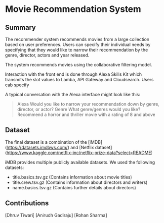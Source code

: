 # Movie Recommendation System

## Summary
The recommender system recommends movies from a large collection based on user preferences. Users can specify their individual needs by specifying that they would like to narrow their recommendation by the genre, director, actors and year released.

The system recommends movies using the collaborative filtering model.

Interaction with the front end is done through Alexa Skills Kit which transmits the slot values to Lamba, API Gateway and Cloudsearch. Users cab specify 

A typical conversation with the Alexa interface might look like this:

> Alexa
> Would you like to narrow your recommendation down by genre, director, or actor?
> Genre
> What genre/genres would you like?
> Recommend a horror and thriller movie with a rating of 8 and above

## Dataset
The final dataset is a combination of the [iMDB] (https://datasets.imdbws.com/) and [Netflix dataset] (https://www.kaggle.com/netflix-inc/netflix-prize-data?select=README)

iMDB provides multiple publicly available datasets. We used the following datasets:

- title.basics.tsv.gz (Contains information about movie titles)
- title.crew.tsv.gz (Contains information about directors and writers) 
- name.basics.tsv.gz (Contains further details about directors)

## Contributions
[Dhruv Tiwari]
[Anirudh Gadiraju]
[Rohan Sharma]
